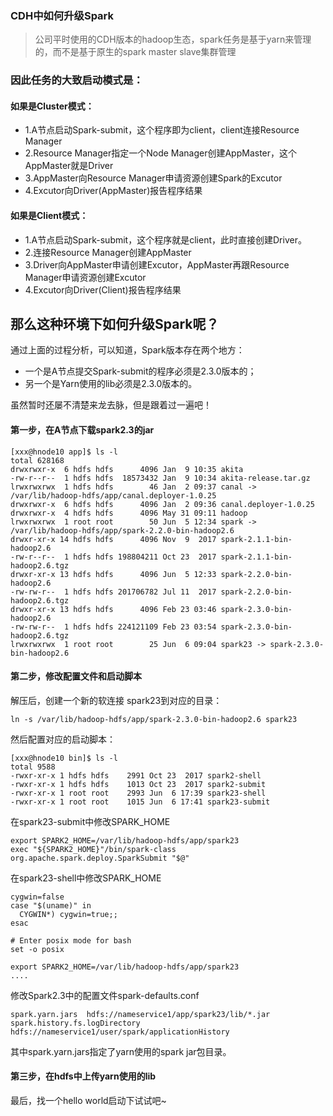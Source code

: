 ### CDH中如何升级Spark

> 公司平时使用的CDH版本的hadoop生态，spark任务是基于yarn来管理的，而不是基于原生的spark master slave集群管理

### 因此任务的大致启动模式是：

#### 如果是Cluster模式：
- 1.A节点启动Spark-submit，这个程序即为client，client连接Resource Manager
- 2.Resource Manager指定一个Node Manager创建AppMaster，这个AppMaster就是Driver
- 3.AppMaster向Resource Manager申请资源创建Spark的Excutor
- 4.Excutor向Driver(AppMaster)报告程序结果

#### 如果是Client模式：
- 1.A节点启动Spark-submit，这个程序就是client，此时直接创建Driver。
- 2.连接Resource Manager创建AppMaster
- 3.Driver向AppMaster申请创建Excutor，AppMaster再跟Resource Manager申请资源创建Excutor
- 4.Excutor向Driver(Client)报告程序结果

## 那么这种环境下如何升级Spark呢？

通过上面的过程分析，可以知道，Spark版本存在两个地方：

- 一个是A节点提交Spark-submit的程序必须是2.3.0版本的；
- 另一个是Yarn使用的lib必须是2.3.0版本的。

虽然暂时还屡不清楚来龙去脉，但是跟着过一遍吧！

#### 第一步，在A节点下载spark2.3的jar
```
[xxx@hnode10 app]$ ls -l
total 628168
drwxrwxr-x  6 hdfs hdfs      4096 Jan  9 10:35 akita
-rw-r--r--  1 hdfs hdfs  18573432 Jan  9 10:34 akita-release.tar.gz
lrwxrwxrwx  1 hdfs hdfs        46 Jan  2 09:37 canal -> /var/lib/hadoop-hdfs/app/canal.deployer-1.0.25
drwxrwxr-x  6 hdfs hdfs      4096 Jan  2 09:36 canal.deployer-1.0.25
drwxrwxr-x  4 hdfs hdfs      4096 May 31 09:11 hadoop
lrwxrwxrwx  1 root root        50 Jun  5 12:34 spark -> /var/lib/hadoop-hdfs/app/spark-2.2.0-bin-hadoop2.6
drwxr-xr-x 14 hdfs hdfs      4096 Nov  9  2017 spark-2.1.1-bin-hadoop2.6
-rw-r--r--  1 hdfs hdfs 198804211 Oct 23  2017 spark-2.1.1-bin-hadoop2.6.tgz
drwxr-xr-x 13 hdfs hdfs      4096 Jun  5 12:33 spark-2.2.0-bin-hadoop2.6
-rw-rw-r--  1 hdfs hdfs 201706782 Jul 11  2017 spark-2.2.0-bin-hadoop2.6.tgz
drwxr-xr-x 13 hdfs hdfs      4096 Feb 23 03:46 spark-2.3.0-bin-hadoop2.6
-rw-rw-r--  1 hdfs hdfs 224121109 Feb 23 03:54 spark-2.3.0-bin-hadoop2.6.tgz
lrwxrwxrwx  1 root root        25 Jun  6 09:04 spark23 -> spark-2.3.0-bin-hadoop2.6
```
#### 第二步，修改配置文件和启动脚本

解压后，创建一个新的软连接 spark23到对应的目录：
```
ln -s /var/lib/hadoop-hdfs/app/spark-2.3.0-bin-hadoop2.6 spark23
```

然后配置对应的启动脚本：

```
[xxx@hnode10 bin]$ ls -l
total 9588
-rwxr-xr-x 1 hdfs hdfs    2991 Oct 23  2017 spark2-shell
-rwxr-xr-x 1 hdfs hdfs    1013 Oct 23  2017 spark2-submit
-rwxr-xr-x 1 root root    2993 Jun  6 17:39 spark23-shell
-rwxr-xr-x 1 root root    1015 Jun  6 17:41 spark23-submit
```

在spark23-submit中修改SPARK_HOME

```
export SPARK2_HOME=/var/lib/hadoop-hdfs/app/spark23
exec "${SPARK2_HOME}"/bin/spark-class org.apache.spark.deploy.SparkSubmit "$@"
```

在spark23-shell中修改SPARK_HOME

```
cygwin=false
case "$(uname)" in
  CYGWIN*) cygwin=true;;
esac

# Enter posix mode for bash
set -o posix

export SPARK2_HOME=/var/lib/hadoop-hdfs/app/spark23
....
```

修改Spark2.3中的配置文件spark-defaults.conf

```
spark.yarn.jars  hdfs://nameservice1/app/spark23/lib/*.jar
spark.history.fs.logDirectory  hdfs://nameservice1/user/spark/applicationHistory
```
其中spark.yarn.jars指定了yarn使用的spark jar包目录。

#### 第三步，在hdfs中上传yarn使用的lib


最后，找一个hello world启动下试试吧~










